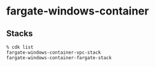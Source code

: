 # fargate-windows-container

## Stacks

```
% cdk list
fargate-windows-container-vpc-stack
fargate-windows-container-fargate-stack
```
